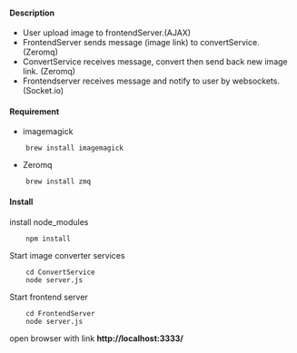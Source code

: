 #### Description
- User upload image to frontendServer.(AJAX)
- FrontendServer sends message (image link) to convertService. (Zeromq)
- ConvertService receives message, convert then send back new image link. (Zeromq)
- Frontendserver receives message and notify to user by websockets. (Socket.io)

#### Requirement
- imagemagick

```
	brew install imagemagick
```
- Zeromq

```
	brew install zmq
```
#### Install
install node_modules

```
	npm install

```

Start image converter services

```
	cd ConvertService
	node server.js
```

Start frontend server

```
	cd FrontendServer
	node server.js
```

open browser with link **http://localhost:3333/**